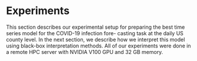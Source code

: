# Experiments

This section describes our experimental setup for preparing
the best time series model for the COVID-19 infection fore-
casting task at the daily US county level. In the next section,
we describe how we interpret this model using black-box
interpretation methods. All of our experiments were done in
a remote HPC server with NVIDIA V100 GPU and 32 GB
memory.